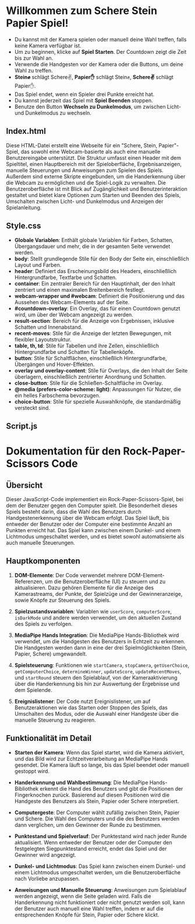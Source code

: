 # Willkommen zum Schere Stein Papier Spiel!

- Du kannst mit der Kamera spielen oder manuell deine Wahl treffen, falls keine Kamera verfügbar ist.
- Um zu beginnen, klicke auf **Spiel Starten**. Der Countdown zeigt die Zeit bis zur Wahl an.
- Verwende die Handgesten vor der Kamera oder die Buttons, um deine Wahl zu treffen.
- **Stein✊** schlägt Schere✌️, **Papier✋** schlägt Stein✊, **Schere✌️** schlägt Papier✋.
- Das Spiel endet, wenn ein Spieler drei Punkte erreicht hat.
- Du kannst jederzeit das Spiel mit **Spiel Beenden** stoppen.
- Benutze den Button **Wechseln zu Dunkelmodus**, um zwischen Licht- und Dunkelmodus zu wechseln.

## Index.html

Diese HTML-Datei erstellt eine Webseite für ein "Schere, Stein, Papier"-Spiel, das sowohl eine Webcam-basierte als auch eine manuelle Benutzereingabe unterstützt. Die Struktur umfasst einen Header mit dem Spieltitel, einen Hauptbereich mit der Spieloberfläche, Ergebnisanzeigen, manuelle Steuerungen und Anweisungen zum Spielen des Spiels. Außerdem sind externe Skripte eingebunden, um die Handerkennung über die Webcam zu ermöglichen und die Spiel-Logik zu verwalten. Die Benutzeroberfläche ist mit Blick auf Zugänglichkeit und Benutzerinteraktion gestaltet und bietet klare Optionen zum Starten und Beenden des Spiels, Umschalten zwischen Licht- und Dunkelmodus und Anzeigen der Spielanleitung.

## Style.css

- **Globale Variablen**: Enthält globale Variablen für Farben, Schatten, Übergangsdauer und mehr, die in der gesamten Seite verwendet werden.
- **body**: Stellt grundlegende Stile für den Body der Seite ein, einschließlich Layout und Farben.
- **header**: Definiert das Erscheinungsbild des Headers, einschließlich Hintergrundfarbe, Textfarbe und Schatten.
- **container**: Ein zentraler Bereich für den Hauptinhalt, der den Inhalt zentriert und einen maximalen Breitenbereich festlegt.
- **webcam-wrapper und #webcam**: Definiert die Positionierung und das Aussehen des Webcam-Elements auf der Seite.
- **#countdown-overlay**: Ein Overlay, das für einen Countdown genutzt wird, um über der Webcam angezeigt zu werden.
- **result-section**: Bereich für die Anzeige von Ergebnissen, inklusive Schatten und Innenabstand.
- **recent-moves**: Stile für die Anzeige der letzten Bewegungen, mit flexibler Layoutstruktur.
- **table, th, td**: Stile für Tabellen und ihre Zellen, einschließlich Hintergrundfarbe und Schatten für Tabellenköpfe.
- **button**: Stile für Schaltflächen, einschließlich Hintergrundfarbe, Übergängen und Hover-Effekten.
- **overlay und overlay-content**: Stile für Overlays, die den Inhalt der Seite überlagern, einschließlich zentrierter Anordnung und Schatten.
- **close-button**: Stile für die Schließen-Schaltfläche im Overlay.
- **@media (prefers-color-scheme: light)**: Anpassungen für Nutzer, die ein helles Farbschema bevorzugen.
- **choice-button**: Stile für spezielle Auswahlknöpfe, die standardmäßig versteckt sind.

## Script.js

# Dokumentation für den Rock-Paper-Scissors Code

## Übersicht

Dieser JavaScript-Code implementiert ein Rock-Paper-Scissors-Spiel, bei dem der Benutzer gegen den Computer spielt. Die Besonderheit dieses Spiels besteht darin, dass die Wahl des Benutzers durch Handgestenerkennung über die Webcam erfolgt. Das Spiel läuft, bis entweder der Benutzer oder der Computer eine bestimmte Anzahl an Punkten erreicht hat. Das Spiel kann zwischen einem Dunkel- und einem Lichtmodus umgeschaltet werden, und es bietet sowohl automatisierte als auch manuelle Steuerungen.

## Hauptkomponenten

1. **DOM-Elemente**: Der Code verwendet mehrere DOM-Element-Referenzen, um die Benutzeroberfläche (UI) zu steuern und zu aktualisieren. Dazu gehören Elemente für die Anzeige des Kamerastreams, der Punkte, der Spielzüge und der Gewinneranzeige, sowie Knöpfe zur Steuerung des Spiels.

2. **Spielzustandsvariablen**: Variablen wie `userScore`, `computerScore`, `isDarkMode` und andere werden verwendet, um den aktuellen Zustand des Spiels zu verfolgen.

3. **MediaPipe Hands Integration**: Die MediaPipe Hands-Bibliothek wird verwendet, um die Handgesten des Benutzers in Echtzeit zu erkennen. Die Handgesten werden dann in eine der drei Spielmöglichkeiten (Stein, Papier, Schere) umgewandelt.

4. **Spielsteuerung**: Funktionen wie `startCamera`, `stopCamera`, `getUserChoice`, `getComputerChoice`, `determineWinner`, `updateScore`, `updateRecentMoves`, und `startRound` steuern den Spielablauf, von der Kameraaktivierung über die Handerkennung bis hin zur Auswertung der Ergebnisse und dem Spielende.

5. **Ereignislistener**: Der Code nutzt Ereignislistener, um auf Benutzeraktionen wie das Starten oder Stoppen des Spiels, das Umschalten des Modus, oder die Auswahl einer Handgeste über die manuelle Steuerung zu reagieren.

## Funktionalität im Detail

- **Starten der Kamera**: Wenn das Spiel startet, wird die Kamera aktiviert, und das Bild wird zur Echtzeitverarbeitung an MediaPipe Hands gesendet. Die Kamera läuft so lange, bis das Spiel beendet oder manuell gestoppt wird.

- **Handerkennung und Wahlbestimmung**: Die MediaPipe Hands-Bibliothek erkennt die Hand des Benutzers und gibt die Positionen der Fingerknochen zurück. Basierend auf diesen Positionen wird die Handgeste des Benutzers als Stein, Papier oder Schere interpretiert.

- **Computergeste**: Der Computer wählt zufällig zwischen Stein, Papier und Schere. Die Wahl des Computers und die des Benutzers werden dann verglichen, um den Gewinner der Runde zu bestimmen.

- **Punktestand und Spielverlauf**: Der Punktestand wird nach jeder Runde aktualisiert. Wenn entweder der Benutzer oder der Computer den festgelegten Siegpunktestand erreicht, endet das Spiel und der Gewinner wird angezeigt.

- **Dunkel- und Lichtmodus**: Das Spiel kann zwischen einem Dunkel- und einem Lichtmodus umgeschaltet werden, um die Benutzeroberfläche nach Vorliebe anzupassen.

- **Anweisungen und Manuelle Steuerung**: Anweisungen zum Spielablauf werden angezeigt, wenn die Seite geladen wird. Falls die Handerkennung nicht funktioniert oder nicht genutzt werden soll, kann der Benutzer auch manuell eine Wahl treffen, indem er auf die entsprechenden Knöpfe für Stein, Papier oder Schere klickt.
